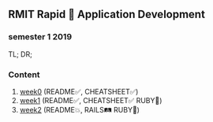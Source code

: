 ## RMIT Rapid 🚀 Application Development

### semester 1 2019

TL; DR;

### Content

1. [week0](https://github.com/pigfly/RMIT-RAD/tree/master/week0) (README✅, CHEATSHEET✅)
2. [week1](https://github.com/pigfly/RMIT-RAD/tree/master/week1) (README✅, CHEATSHEET✅ RUBY💎)
3. [week2](https://github.com/pigfly/RMIT-RAD/tree/master/week2) (README💥, RAILS🛤 RUBY💎)



